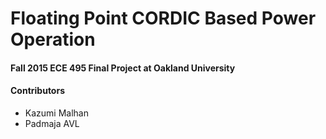 # Floating Point CORDIC Based Power Operation

#### Fall 2015 ECE 495 Final Project at Oakland University

#### Contributors
- Kazumi Malhan
- Padmaja AVL
